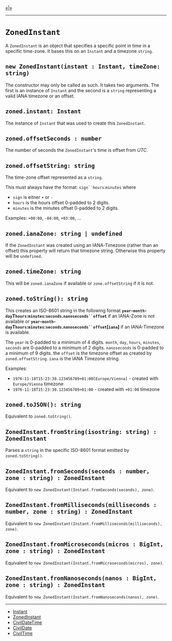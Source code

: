 [&laquo;][1]|[&raquo;][3]

---

# `ZonedInstant`

A `ZonedInstant` is an object that specifies a specific point in time in a specific time-zone.
It bases this on an `Instant` and a timezone `string`.

## `new ZonedInstant(instant : Instant, timeZone: string)`

The constructor may only be called as such. It takes two arguments. The first is an instance
of `Instant` and the second is a `string` representing a valid IANA timezone or an offset.

## `zoned.instant: Instant`

The instance of `Instant` that was used to create this `ZonedInstant`.

## `zoned.offsetSeconds : number`

The number of seconds the `ZonedInstant`'s time is offset from *UTC*.

## `zoned.offsetString: string`

The time-zone offset represented as a `string`.

This must always have the format: `sign``hours`:`minutes` where

 * `sign` is eitner `+` or `-`
 * `hours` is the hours offset 0-padded to 2 digits.
 * `minutes` is the minutes offset 0-padded to 2 digits.

Examples: `+00:00`, `-04:00`, `+03:00`, ...

## `zoned.ianaZone: string | undefined`

If the `ZonedInstant` was created using an IANA-Timezone (rather than an offset) this property will
return that timezone string. Otherwise this property will be `undefined`.

## `zoned.timeZone: string`

This will be `zoned.ianaZone` if available or `zone.offsetString` if it is not.

## `zoned.toString(): string`

This creates an ISO-8601 string in the following format
**`year`-`month`-`day`T`hours`:`minutes`:`seconds`.`nanoseconds``offset`** if an IANA-Zone is
not available or **`year`-`month`-`day`T`hours`:`minutes`:`seconds`.`nanoseconds``offset`[`iana`]**
if an IANA-Timezone is available.

The `year` is 0-padded to a minimum of 4 digits. `month`, `day`, `hours`, `minutes`, `seconds`
are 0-padded to a minimum of 2 digits. `nanoseconds` is 0-padded to a minimum of 9 digits. the
`offset` is the timezone offset as created by `zoned.offsetString`. `iana` is the IANA Timezone
string.

Examples:

 * `1976-11-18T15:23:30.123456789+01:00[Europe/Vienna]` - created with `Europe/Vienna` timezone
 * `1976-11-18T15:23:30.123456789+01:00` - created with `+01:00` timezone

## `zoned.toJSON(): string`

Equivalent to `zoned.toString()`.

## `ZonedInstant.fromString(isostring: string) : ZonedInstant`

Parses a `string` in the specific ISO-8601 format emitted by `zoned.toString()`.

## `ZonedInstant.fromSeconds(seconds : number, zone : string) : ZonedInstant`

Equivalent to `new ZonedInstant(Instant.fromSeconds(seconds), zone)`.

## `ZonedInstant.fromMilliseconds(milliseconds : number, zone : string) : ZonedInstant`

Equivalent to `new ZonedInstant(Instant.fromMilliseconds(milliseconds), zone)`.

## `ZonedInstant.fromMicroseconds(micros : BigInt, zone : string) : ZonedInstant`

Equivalent to `new ZonedInstant(Instant.fromMicroseconds(micros), zone)`.

## `ZonedInstant.fromNanoseconds(nanos : BigInt, zone : string) : ZonedInstant`

Equivalent to `new ZonedInstant(Instant.fromNanoseconds(nanos), zone)`.

---

 * [Instant][1]
 * [ZonedInstant][2]
 * [CivilDateTime][3]
 * [CivilDate][4]
 * [CivilTime][5]

[1]: instant.md "Instant"
[2]: zoned.md "ZonedInstant"
[3]: civildatetime.md "CivilDateTime"
[4]: civildate.md "CivilDate"
[5]: civiltime.md "CivilTime"
